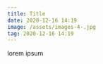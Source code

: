 ```yaml
---
title: Title
date: 2020-12-16 14:19
image: /assets/images-4-.jpg
tag: 2020-12-16 14:19
---
```

lorem ipsum